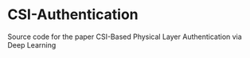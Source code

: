# CSI-Authentication
Source code for the paper CSI-Based Physical Layer Authentication via Deep Learning
